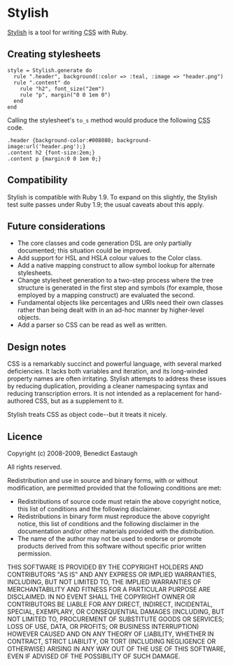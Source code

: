 Stylish
=======

[Stylish](http://github.com/ionfish/stylish/) is a tool for writing
<abbr title="Cascading Stylesheets">CSS</abbr> with Ruby.


Creating stylesheets
--------------------

    style = Stylish.generate do
      rule ".header", background(:color => :teal, :image => "header.png")
      rule ".content" do
        rule "h2", font_size("2em")
        rule "p", margin("0 0 1em 0")
      end
    end

Calling the stylesheet's `to_s` method would produce the following
<abbr title="Cascading Stylesheets">CSS</abbr> code.

    .header {background-color:#008080; background-image:url('header.png');}
    .content h2 {font-size:2em;}
    .content p {margin:0 0 1em 0;}


Compatibility
-------------

Stylish is compatible with Ruby 1.9. To expand on this slightly, the Stylish
test suite passes under Ruby 1.9; the usual caveats about this apply.


Future considerations
---------------------

*   The core classes and code generation DSL are only partially documented;
    this situation could be improved.
*   Add support for HSL and HSLA colour values to the Color class.
*   Add a native mapping construct to allow symbol lookup for alternate
    stylesheets.
*   Change stylesheet generation to a two-step process where the tree structure
    is generated in the first step and symbols (for example, those employed by
    a mapping construct) are evaluated the second.
*   Fundamental objects like percentages and URIs need their own classes rather
    than being dealt with in an ad-hoc manner by higher-level objects.
*   Add a parser so CSS can be read as well as written.


Design notes
------------

CSS is a remarkably succinct and powerful language, with several marked
deficiencies. It lacks both variables and iteration, and its long-winded
property names are often irritating. Stylish attempts to address these issues
by reducing duplication, providing a cleaner namespacing syntax and reducing
transcription errors. It is not intended as a replacement for hand-authored
CSS, but as a supplement to it.

Stylish treats CSS as object code--but it treats it nicely.


Licence
-------

Copyright (c) 2008-2009, Benedict Eastaugh

All rights reserved.

Redistribution and use in source and binary forms, with or without
modification, are permitted provided that the following conditions are met:

*   Redistributions of source code must retain the above copyright notice, this
    list of conditions and the following disclaimer.
*   Redistributions in binary form must reproduce the above copyright notice,
    this list of conditions and the following disclaimer in the documentation
    and/or other materials provided with the distribution.
*   The name of the author may not be used to endorse or promote products
    derived from this software without specific prior written permission.

THIS SOFTWARE IS PROVIDED BY THE COPYRIGHT HOLDERS AND CONTRIBUTORS "AS IS" AND
ANY EXPRESS OR IMPLIED WARRANTIES, INCLUDING, BUT NOT LIMITED TO, THE IMPLIED
WARRANTIES OF MERCHANTABILITY AND FITNESS FOR A PARTICULAR PURPOSE ARE
DISCLAIMED. IN NO EVENT SHALL THE COPYRIGHT OWNER OR CONTRIBUTORS BE LIABLE FOR
ANY DIRECT, INDIRECT, INCIDENTAL, SPECIAL, EXEMPLARY, OR CONSEQUENTIAL DAMAGES
(INCLUDING, BUT NOT LIMITED TO, PROCUREMENT OF SUBSTITUTE GOODS OR SERVICES;
LOSS OF USE, DATA, OR PROFITS; OR BUSINESS INTERRUPTION) HOWEVER CAUSED AND ON
ANY THEORY OF LIABILITY, WHETHER IN CONTRACT, STRICT LIABILITY, OR TORT
(INCLUDING NEGLIGENCE OR OTHERWISE) ARISING IN ANY WAY OUT OF THE USE OF THIS
SOFTWARE, EVEN IF ADVISED OF THE POSSIBILITY OF SUCH DAMAGE.
